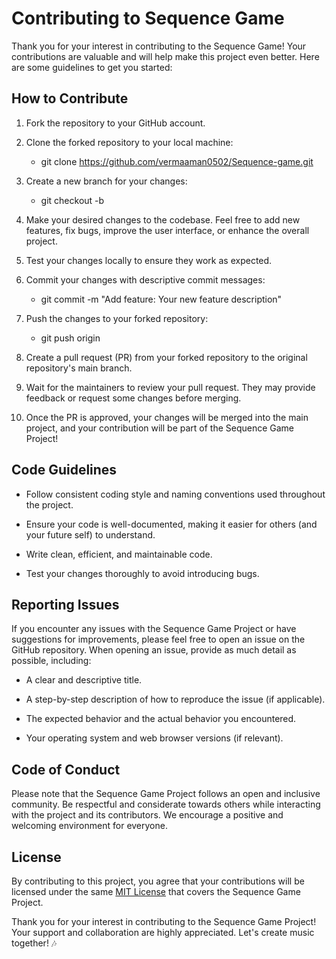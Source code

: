 # Contributing to Sequence Game

Thank you for your interest in contributing to the Sequence Game! Your contributions are valuable and will help make this project even better. Here are some guidelines to get you started:


## How to Contribute

1. Fork the repository to your GitHub account.

2. Clone the forked repository to your local machine:

    - git clone https://github.com/vermaaman0502/Sequence-game.git

3. Create a new branch for your changes:
    - git checkout -b <newBranchName>

4. Make your desired changes to the codebase. Feel free to add new features, fix bugs, improve the user interface, or enhance the overall project.

5. Test your changes locally to ensure they work as expected.

6. Commit your changes with descriptive commit messages:
    - git commit -m "Add feature: Your new feature description"

7. Push the changes to your forked repository:
    - git push origin <branchName>

8. Create a pull request (PR) from your forked repository to the original repository's main branch.

9. Wait for the maintainers to review your pull request. They may provide feedback or request some changes before merging.

10. Once the PR is approved, your changes will be merged into the main project, and your contribution will be part of the Sequence Game Project!


## Code Guidelines

- Follow consistent coding style and naming conventions used throughout the project.

- Ensure your code is well-documented, making it easier for others (and your future self) to understand.

- Write clean, efficient, and maintainable code.

- Test your changes thoroughly to avoid introducing bugs.


## Reporting Issues

If you encounter any issues with the Sequence Game Project or have suggestions for improvements, please feel free to open an issue on the GitHub repository. When opening an issue, provide as much detail as possible, including:

- A clear and descriptive title.

- A step-by-step description of how to reproduce the issue (if applicable).

- The expected behavior and the actual behavior you encountered.

- Your operating system and web browser versions (if relevant).


## Code of Conduct

Please note that the Sequence Game Project follows an open and inclusive community. Be respectful and considerate towards others while interacting with the project and its contributors. We encourage a positive and welcoming environment for everyone.


## License

By contributing to this project, you agree that your contributions will be licensed under the same [MIT License](LICENSE) that covers the Sequence Game Project.

Thank you for your interest in contributing to the Sequence Game Project! Your support and collaboration are highly appreciated. Let's create music together! 🎶






